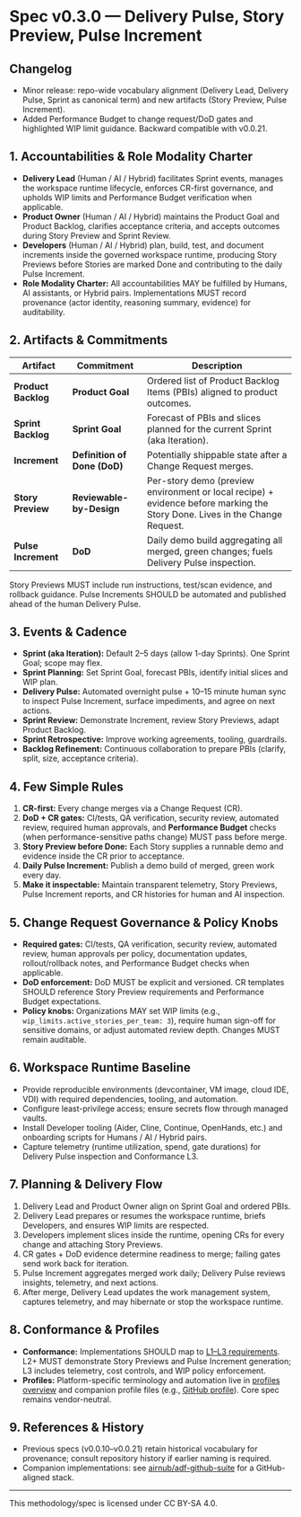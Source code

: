 # Spec v0.3.0 — Delivery Pulse, Story Preview, Pulse Increment

## Changelog

- Minor release: repo-wide vocabulary alignment (Delivery Lead, Delivery Pulse, Sprint as canonical term) and new artifacts (Story Preview, Pulse Increment).
- Added Performance Budget to change request/DoD gates and highlighted WIP limit guidance. Backward compatible with v0.0.21.

## 1. Accountabilities & Role Modality Charter
- **Delivery Lead** (Human / AI / Hybrid) facilitates Sprint events, manages the workspace runtime lifecycle, enforces CR-first governance, and upholds WIP limits and Performance Budget verification when applicable.
- **Product Owner** (Human / AI / Hybrid) maintains the Product Goal and Product Backlog, clarifies acceptance criteria, and accepts outcomes during Story Preview and Sprint Review.
- **Developers** (Human / AI / Hybrid) plan, build, test, and document increments inside the governed workspace runtime, producing Story Previews before Stories are marked Done and contributing to the daily Pulse Increment.
- **Role Modality Charter:** All accountabilities MAY be fulfilled by Humans, AI assistants, or Hybrid pairs. Implementations MUST record provenance (actor identity, reasoning summary, evidence) for auditability.

## 2. Artifacts & Commitments
| Artifact | Commitment | Description |
|---|---|---|
| **Product Backlog** | **Product Goal** | Ordered list of Product Backlog Items (PBIs) aligned to product outcomes. |
| **Sprint Backlog** | **Sprint Goal** | Forecast of PBIs and slices planned for the current Sprint (aka Iteration). |
| **Increment** | **Definition of Done (DoD)** | Potentially shippable state after a Change Request merges. |
| **Story Preview** | **Reviewable-by-Design** | Per-story demo (preview environment or local recipe) + evidence before marking the Story Done. Lives in the Change Request. |
| **Pulse Increment** | **DoD** | Daily demo build aggregating all merged, green changes; fuels Delivery Pulse inspection. |

Story Previews MUST include run instructions, test/scan evidence, and rollback guidance. Pulse Increments SHOULD be automated and published ahead of the human Delivery Pulse.

## 3. Events & Cadence
- **Sprint (aka Iteration):** Default 2–5 days (allow 1-day Sprints). One Sprint Goal; scope may flex.
- **Sprint Planning:** Set Sprint Goal, forecast PBIs, identify initial slices and WIP plan.
- **Delivery Pulse:** Automated overnight pulse + 10–15 minute human sync to inspect Pulse Increment, surface impediments, and agree on next actions.
- **Sprint Review:** Demonstrate Increment, review Story Previews, adapt Product Backlog.
- **Sprint Retrospective:** Improve working agreements, tooling, guardrails.
- **Backlog Refinement:** Continuous collaboration to prepare PBIs (clarify, split, size, acceptance criteria).

## 4. Few Simple Rules
1. **CR-first:** Every change merges via a Change Request (CR).
2. **DoD + CR gates:** CI/tests, QA verification, security review, automated review, required human approvals, and **Performance Budget** checks (when performance-sensitive paths change) MUST pass before merge.
3. **Story Preview before Done:** Each Story supplies a runnable demo and evidence inside the CR prior to acceptance.
4. **Daily Pulse Increment:** Publish a demo build of merged, green work every day.
5. **Make it inspectable:** Maintain transparent telemetry, Story Previews, Pulse Increment reports, and CR histories for human and AI inspection.

## 5. Change Request Governance & Policy Knobs
- **Required gates:** CI/tests, QA verification, security review, automated review, human approvals per policy, documentation updates, rollout/rollback notes, and Performance Budget checks when applicable.
- **DoD enforcement:** DoD MUST be explicit and versioned. CR templates SHOULD reference Story Preview requirements and Performance Budget expectations.
- **Policy knobs:** Organizations MAY set WIP limits (e.g., `wip_limits.active_stories_per_team: 3`), require human sign-off for sensitive domains, or adjust automated review depth. Changes MUST remain auditable.

## 6. Workspace Runtime Baseline
- Provide reproducible environments (devcontainer, VM image, cloud IDE, VDI) with required dependencies, tooling, and automation.
- Configure least-privilege access; ensure secrets flow through managed vaults.
- Install Developer tooling (Aider, Cline, Continue, OpenHands, etc.) and onboarding scripts for Humans / AI / Hybrid pairs.
- Capture telemetry (runtime utilization, spend, gate durations) for Delivery Pulse inspection and Conformance L3.

## 7. Planning & Delivery Flow
1. Delivery Lead and Product Owner align on Sprint Goal and ordered PBIs.
2. Delivery Lead prepares or resumes the workspace runtime, briefs Developers, and ensures WIP limits are respected.
3. Developers implement slices inside the runtime, opening CRs for every change and attaching Story Previews.
4. CR gates + DoD evidence determine readiness to merge; failing gates send work back for iteration.
5. Pulse Increment aggregates merged work daily; Delivery Pulse reviews insights, telemetry, and next actions.
6. After merge, Delivery Lead updates the work management system, captures telemetry, and may hibernate or stop the workspace runtime.

## 8. Conformance & Profiles
- **Conformance:** Implementations SHOULD map to [L1–L3 requirements](../conformance.md). L2+ MUST demonstrate Story Previews and Pulse Increment generation; L3 includes telemetry, cost controls, and WIP policy enforcement.
- **Profiles:** Platform-specific terminology and automation live in [profiles overview](../profiles/overview.md) and companion profile files (e.g., [GitHub profile](../profiles/github.md)). Core spec remains vendor-neutral.

## 9. References & History
- Previous specs (v0.0.10–v0.0.21) retain historical vocabulary for provenance; consult repository history if earlier naming is
  required.
- Companion implementations: see [airnub/adf-github-suite](https://github.com/airnub/adf-github-suite) for a GitHub-aligned stack.

---

This methodology/spec is licensed under CC BY-SA 4.0.
